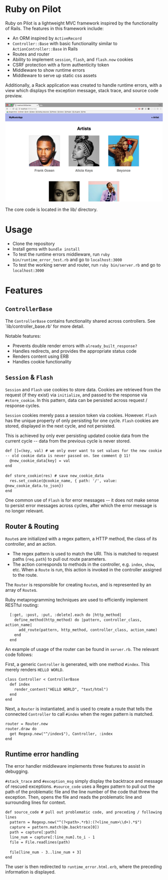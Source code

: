 # Ruby on Pilot

Ruby on Pilot is a lightweight MVC framework inspired by the functionality of Rails. The features in this framework include:

* An ORM inspired by `ActiveRecord`
* `Controller::Base` with basic functionality similar to `ActionController::Base` in Rails
* Routes and router
* Ability to implement `session`, `flash`, and `flash.now` cookies
* CSRF protection with a form authenticity token
* Middleware to show runtime errors
* Middleware to serve up static css assets

Additionally, a Rack application was created to handle runtime errors, with a view which displays the exception message, stack trace, and source code preview.

![MusicApp preview](musicapp.png)

The core code is located in the lib/ directory.

# Usage

* Clone the repository
* Install gems with `bundle install`
* To test the runtime errors middleware, run `ruby bin/runtime_error_test.rb` and go to `localhost:3000`
* To test the working server and router, run `ruby bin/server.rb` and go to `localhost:3000`

# Features

## `ControllerBase`

The `ControllerBase` contains functionality shared across controllers. See `lib/controller_base.rb' for more detail.

Notable features:
* Prevents double render errors with `already_built_response?`
* Handles redirects, and provides the appropriate status code
* Renders content using ERB
* Handles cookie functionality

## `Session` & `Flash`
`Session` and `Flash` use cookies to store data. Cookies are retrieved from the request (if they exist) via `initialize`, and passed to the response via `#store_cookie`. In this pattern, data can be persisted across request / response cycles.

`Session` cookies merely pass a session token via cookies. However. `Flash` has the unique property of only persisting for one cycle. `Flash` cookies are stored, displayed in the next cycle, and not persisted.

This is achieved by only ever persisting updated cookie data from the current cycle -- data from the previous cycle is never stored.

    def []=(key, val) # we only ever want to set values for the new cookie -- old cookie data is never passed on. See comment @ 11!
      @new_cookie_data[key] = val
    end

    def store_cookie(res) # save new_cookie_data
      res.set_cookie(@cookie_name, { path: '/', value: @new_cookie_data.to_json})
    end

One common use of `Flash` is for error messages -- it does not make sense to persist error messages across cycles, after which the error message is no longer relevant.

## Router & Routing
`Route`s are initialized with a regex pattern, a HTTP method, the class of its controller, and an action.
* The regex pattern is used to match the URI. This is matched to request paths (`req.path`) to pull out route parameters.
* The action corresponds to methods in the controller, e.g. `index`, `show`, etc. When a `Route` is run, this action is invoked in the controller assigned to the route.

The `Router` is responsible for creating `Route`s, and is represented by an array of `Route`s.

Ruby metaprogramming techniques are used to efficiently implement RESTful routing:

      [:get, :post, :put, :delete].each do |http_method|
        define_method(http_method) do |pattern, controller_class, action_name|
          add_route(pattern, http_method, controller_class, action_name)
        end
      end

An example of usage of the router can be found in `server.rb`. The relevant code follows:

First, a generic `Controller` is generated, with one method `#index`. This merely renders `HELLO WORLD`.

    class Controller < ControllerBase
      def index
        render_content("HELLO WORLD", "text/html")
      end
    end

Next, a `Router` is instantiated, and is used to create a route that tells the connected `Controller` to call `#index` when the regex pattern is matched.

    router = Router.new
    router.draw do
      get Regexp.new("^/index$"), Controller, :index
    end

## Runtime error handling
The error handler middleware implements three features to assist in debugging.

`#stack_trace` and `#exception_msg` simply display the backtrace and message of rescued exceptions.
`#source_code` uses a Regex pattern to pull out the path of the problematic file and the line number of the code that threw the exception. Then, opens the file and reads the problematic line and surrounding lines for context.

    def source_code # pull out problematic code, and preceding / following lines
      pattern = Regexp.new("^(?<path>.*rb):(?<line_num>\\d+).*$")
      capture = pattern.match(@e.backtrace[0])
      path = capture[:path]
      line_num = capture[:line_num].to_i - 1
      file = File.readlines(path)

      file[line_num - 3..line_num + 3]
    end

The user is then redirected to `runtime_error.html.erb`, where the preceding information is displayed.
